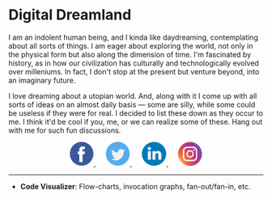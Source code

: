 # Digital Dreamland

I am an indolent human being, and I kinda like daydreaming, contemplating about all sorts of things. I am eager about exploring the world, not only in the physical form but also along the dimension of time. I'm fascinated by history, as in how our civilization has culturally and technologically evolved over milleniums. In fact, I don't stop at the present but venture beyond, into an imaginary future.

I love dreaming about a utopian world. And, along with it I come up with all sorts of ideas on an almost daily basis — some are silly, while some could be useless if they were for real. I decided to list these down as they occur to me. I think it'd be cool if you, me, or we can realize some of these. Hang out with me for such fun discussions.

<html>
  <div align="center">
    <a href="https://www.facebook.com/anindya.k22/" target="_blank">
      <img src="./res/icons/facebook.png" height="48px">
    </a>&nbsp;&nbsp;&nbsp;&nbsp;
    <a href="https://twitter.com/meganindya_22" target="_blank">
      <img src="./res/icons/twitter.png" height="48px">
    </a>&nbsp;&nbsp;&nbsp;&nbsp;
    <a href="https://www.linkedin.com/in/meganindya/" target="_blank">
      <img src="./res/icons/linkedin.png" height="48px">
    </a>&nbsp;&nbsp;&nbsp;&nbsp;
    <a href="https://www.instagram.com/meg.anindya/" target="_blank">
      <img src="./res/icons/instagram.png" height="48px">
    </a>
  </div>
</html>

<hr>

- **Code Visualizer**: Flow-charts, invocation graphs, fan-out/fan-in, etc.
